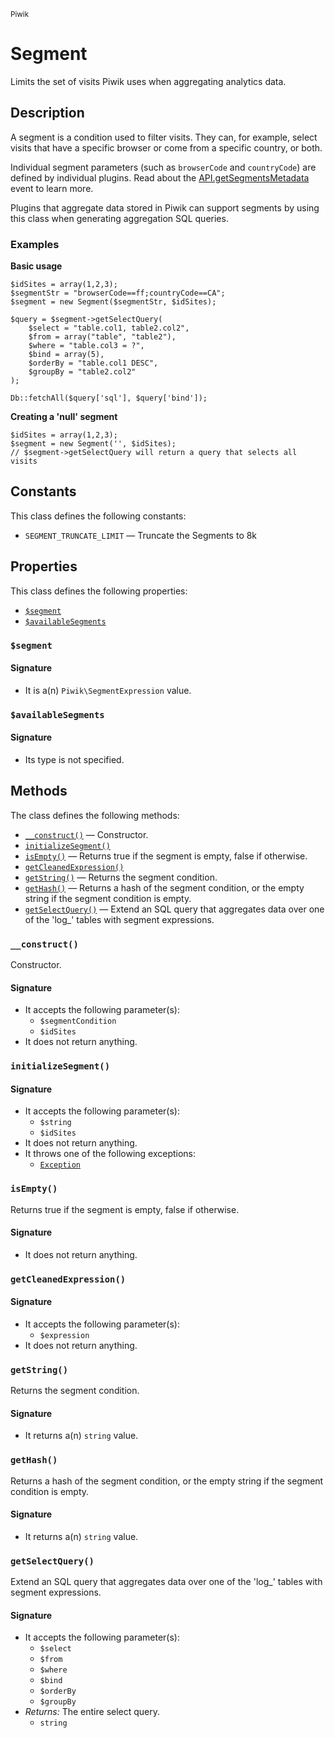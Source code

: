 <small>Piwik</small>

Segment
=======

Limits the set of visits Piwik uses when aggregating analytics data.

Description
-----------

A segment is a condition used to filter visits. They can, for example,
select visits that have a specific browser or come from a specific
country, or both.

Individual segment parameters (such as `browserCode` and `countryCode`)
are defined by individual plugins. Read about the [API.getSegmentsMetadata](#)
event to learn more.

Plugins that aggregate data stored in Piwik can support segments by
using this class when generating aggregation SQL queries.

### Examples

**Basic usage**

    $idSites = array(1,2,3);
    $segmentStr = "browserCode==ff;countryCode==CA";
    $segment = new Segment($segmentStr, $idSites);

    $query = $segment->getSelectQuery(
        $select = "table.col1, table2.col2",
        $from = array("table", "table2"),
        $where = "table.col3 = ?",
        $bind = array(5),
        $orderBy = "table.col1 DESC",
        $groupBy = "table2.col2"
    );
    
    Db::fetchAll($query['sql'], $query['bind']);

**Creating a 'null' segment**

    $idSites = array(1,2,3);
    $segment = new Segment('', $idSites);
    // $segment->getSelectQuery will return a query that selects all visits


Constants
---------

This class defines the following constants:

- `SEGMENT_TRUNCATE_LIMIT` &mdash; Truncate the Segments to 8k

Properties
----------

This class defines the following properties:

- [`$segment`](#$segment)
- [`$availableSegments`](#$availablesegments)

<a name="segment" id="segment"></a>
### `$segment`

#### Signature

- It is a(n) `Piwik\SegmentExpression` value.

<a name="availablesegments" id="availablesegments"></a>
### `$availableSegments`

#### Signature

- Its type is not specified.


Methods
-------

The class defines the following methods:

- [`__construct()`](#__construct) &mdash; Constructor.
- [`initializeSegment()`](#initializesegment)
- [`isEmpty()`](#isempty) &mdash; Returns true if the segment is empty, false if otherwise.
- [`getCleanedExpression()`](#getcleanedexpression)
- [`getString()`](#getstring) &mdash; Returns the segment condition.
- [`getHash()`](#gethash) &mdash; Returns a hash of the segment condition, or the empty string if the segment condition is empty.
- [`getSelectQuery()`](#getselectquery) &mdash; Extend an SQL query that aggregates data over one of the 'log_' tables with segment expressions.

<a name="__construct" id="__construct"></a>
### `__construct()`

Constructor.

#### Signature

- It accepts the following parameter(s):
    - `$segmentCondition`
    - `$idSites`
- It does not return anything.

<a name="initializesegment" id="initializesegment"></a>
### `initializeSegment()`

#### Signature

- It accepts the following parameter(s):
    - `$string`
    - `$idSites`
- It does not return anything.
- It throws one of the following exceptions:
    - [`Exception`](http://php.net/class.Exception)

<a name="isempty" id="isempty"></a>
### `isEmpty()`

Returns true if the segment is empty, false if otherwise.

#### Signature

- It does not return anything.

<a name="getcleanedexpression" id="getcleanedexpression"></a>
### `getCleanedExpression()`

#### Signature

- It accepts the following parameter(s):
    - `$expression`
- It does not return anything.

<a name="getstring" id="getstring"></a>
### `getString()`

Returns the segment condition.

#### Signature

- It returns a(n) `string` value.

<a name="gethash" id="gethash"></a>
### `getHash()`

Returns a hash of the segment condition, or the empty string if the segment condition is empty.

#### Signature

- It returns a(n) `string` value.

<a name="getselectquery" id="getselectquery"></a>
### `getSelectQuery()`

Extend an SQL query that aggregates data over one of the 'log_' tables with segment expressions.

#### Signature

- It accepts the following parameter(s):
    - `$select`
    - `$from`
    - `$where`
    - `$bind`
    - `$orderBy`
    - `$groupBy`
- _Returns:_ The entire select query.
    - `string`

